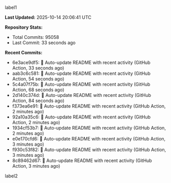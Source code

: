 
label1 
<!-- ACTIVITY_START -->
**Last Updated:** 2025-10-14 20:06:41 UTC

**Repository Stats:**
- Total Commits: 95058
- Last Commit: 33 seconds ago

**Recent Commits:**
- 6e3ace9df5: 🤖 Auto-update README with recent activity (GitHub Action, 33 seconds ago)
- aab3c6c581: 🤖 Auto-update README with recent activity (GitHub Action, 54 seconds ago)
- 5c4a07f75b: 🤖 Auto-update README with recent activity (GitHub Action, 68 seconds ago)
- 2d140c374d: 🤖 Auto-update README with recent activity (GitHub Action, 84 seconds ago)
- f373ea6e91: 🤖 Auto-update README with recent activity (GitHub Action, 2 minutes ago)
- 92a10a35c6: 🤖 Auto-update README with recent activity (GitHub Action, 2 minutes ago)
- 1934cf53b7: 🤖 Auto-update README with recent activity (GitHub Action, 2 minutes ago)
- e0e170cfd6: 🤖 Auto-update README with recent activity (GitHub Action, 3 minutes ago)
- f930c53f82: 🤖 Auto-update README with recent activity (GitHub Action, 3 minutes ago)
- 8c89462d67: 🤖 Auto-update README with recent activity (GitHub Action, 3 minutes ago)
<!-- ACTIVITY_END -->

label2
